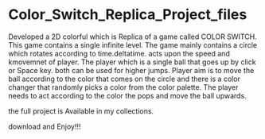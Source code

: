 # Color_Switch_Replica_Project_files
Developed a 2D colorful which is Replica of a game called COLOR SWITCH. This game contains a single infinite level. The game mainly contains a circle which rotates according to time.deltatime. acts upon the speed and kmovemnet of player. The player which is a single ball that goes up by click or Space key. both can be used for higher jumps. Player aim is to move the ball according to the color that comes on the circle and there is a color changer that randomly picks a color from the color palette. The player needs to act according to the color the pops and move the ball upwards. 

the full project is Available in my collections. 

download and Enjoy!!! 
